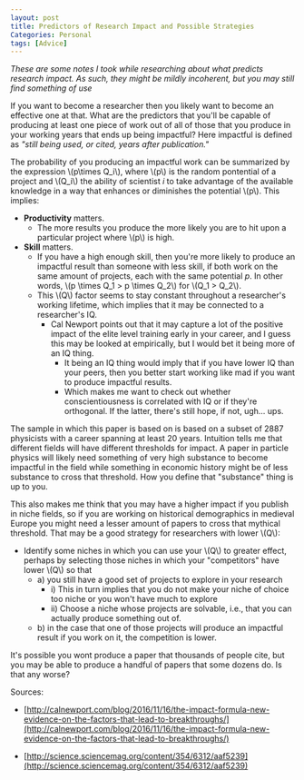 ```yaml
---
layout: post
title: Predictors of Research Impact and Possible Strategies
Categories: Personal
tags: [Advice]
---
```


*These are some notes I took while researching about what predicts research impact. As such, they might be mildly incoherent, but you may still find something of use*

If you want to become a researcher then you likely want to become an effective one at that. What are the predictors that you'll be capable of producing at least one piece of work out of all of those that you produce in your working years that ends up being impactful? Here impactful is defined as *"still being used, or cited, years after publication."*

The probability of you producing an impactful work can be summarized by the expression \\(p\times Q_i\\), where \\(p\\) is the random pontential of a project and \\(Q_i\\) the ability of scientist $i$ to take advantage of the available knowledge in a way that enhances or diminishes the potential \\(p\\). This implies:

 - **Productivity** matters.
   - The more results you produce the more likely you are to hit upon a particular project where \\(p\\) is high.
 - **Skill** matters.
   - If you have a high enough skill, then you're more likely to produce an impactful result than someone with less skill, if both work on the same amount of projects, each with the same potential *p*. In other words, \\(p \times Q_1 > p \times Q_2\\) for \\(Q_1 > Q_2\\).
   - This \\(Q\\) factor seems to stay constant throughout a researcher's working lifetime, which implies that it may be connected to a researcher's IQ.
     - Cal Newport points out that it may capture a lot of the positive impact of the elite level training early in your career, and I guess this may be looked at empirically, but I would bet it being more of an IQ thing.
       - It being an IQ thing would imply that if you have lower IQ than your peers, then you better start working like mad if you want to produce impactful results.
       - Which makes me want to check out whether conscientiousness is correlated with IQ or if they're orthogonal. If the latter, there's still hope, if not, ugh... ups.


The sample in which this paper is based on is based on a subset of 2887 physicists with a career spanning at least 20 years. Intuition tells me that different fields will have different thresholds for impact. A paper in particle physics will likely need something of very high substance to become impactful in the field while something in economic history might be of less substance to cross that threshold. How you define that "substance" thing is up to you.

This also makes me think that you may have a higher impact if you publish in niche fields, so if you are working on historical demographics in medieval Europe you might need a lesser amount of papers to cross that mythical threshold. That may be a good strategy for researchers with lower \\(Q\\):

- Identify some niches in which you can use your \\(Q\\) to greater effect, perhaps by selecting those niches in which your "competitors" have lower \\(Q\\) so that
  - a) you still have a good set of projects to explore in your research
    - i) This in turn implies that you do not make your niche of choice too niche or you won't have much to explore
    - ii) Choose a niche whose projects are solvable, i.e., that you can actually produce something out of.
  - b) in the case that one of those projects will produce an impactful result if you work on it, the competition is lower.

It's possible you wont produce a paper that thousands of people cite, but you may be able to produce a handful of papers that some dozens do. Is that any worse?

Sources:
- [http://calnewport.com/blog/2016/11/16/the-impact-formula-new-evidence-on-the-factors-that-lead-to-breakthroughs/](http://calnewport.com/blog/2016/11/16/the-impact-formula-new-evidence-on-the-factors-that-lead-to-breakthroughs/)

- [http://science.sciencemag.org/content/354/6312/aaf5239](http://science.sciencemag.org/content/354/6312/aaf5239)
